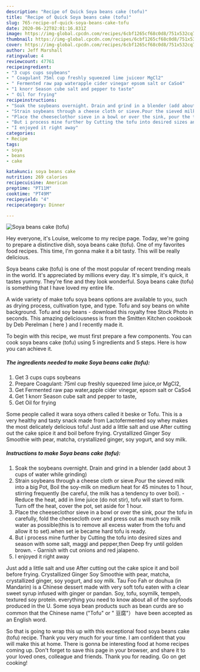 ```yaml
---
description: "Recipe of Quick Soya beans cake (tofu)"
title: "Recipe of Quick Soya beans cake (tofu)"
slug: 765-recipe-of-quick-soya-beans-cake-tofu
date: 2020-06-22T02:01:16.831Z
image: https://img-global.cpcdn.com/recipes/6cbf1265cf68c0d8/751x532cq70/soya-beans-cake-tofu-recipe-main-photo.jpg
thumbnail: https://img-global.cpcdn.com/recipes/6cbf1265cf68c0d8/751x532cq70/soya-beans-cake-tofu-recipe-main-photo.jpg
cover: https://img-global.cpcdn.com/recipes/6cbf1265cf68c0d8/751x532cq70/soya-beans-cake-tofu-recipe-main-photo.jpg
author: Jeff Marshall
ratingvalue: 4
reviewcount: 47761
recipeingredient:
- "3 cups cups soybeans"
- " Coagulant 75ml cup freshly squeezed lime juiceor MgCl2"
- " Fermented raw pap waterapple cider vinegar epsom salt or CaSo4"
- "1 knorr Season cube salt and pepper to taste"
- " Oil for frying"
recipeinstructions:
- "Soak the soybeans overnight. Drain and grind in a blender (add about 3 cups of water while grinding)"
- "Strain soybeans through a cheese cloth or sieve.Pour the sieved milk into a big Pot, Boil the soy-milk on medium heat for 45 minutes to 1 hour, stirring frequently (be careful, the milk has a tendency to over boil). Reduce the heat, add in lime juice (do not stir), tofu will start to form. Turn off the heat, cover the pot, set aside for 1 hour."
- "Place the cheeseclothor sieve in a bowl or over the sink, pour the tofu in carefully, fold the cheesecloth over and press out as much soy milk water as possible(this is to remove all excess water from the tofu and allow it to set).when set ie became hard tofu is ready."
- "But i process mine further by Cutting the tofu into desired sizes and season with some salt, maggi and pepper,then Deep fry until golden brown. Garnish with cut onions and red jalapeno."
- "I enjoyed it right away"
categories:
- Recipe
tags:
- soya
- beans
- cake

katakunci: soya beans cake 
nutrition: 269 calories
recipecuisine: American
preptime: "PT11M"
cooktime: "PT49M"
recipeyield: "4"
recipecategory: Dinner

---
```



![Soya beans cake (tofu)](https://img-global.cpcdn.com/recipes/6cbf1265cf68c0d8/751x532cq70/soya-beans-cake-tofu-recipe-main-photo.jpg)

Hey everyone, it's Louise, welcome to my recipe page. Today, we're going to prepare a distinctive dish, soya beans cake (tofu). One of my favorites food recipes. This time, I'm gonna make it a bit tasty. This will be really delicious.

Soya beans cake (tofu) is one of the most popular of recent trending meals in the world. It's appreciated by millions every day. It's simple, it's quick, it tastes yummy. They're fine and they look wonderful. Soya beans cake (tofu) is something that I have loved my entire life.

A wide variety of make tofu soya beans options are available to you, such as drying process, cultivation type, and type. Tofu and soy beans on white background. Tofu and soy beans - download this royalty free Stock Photo in seconds. This amazing deliciousness is from the Smitten Kitchen cookbook by Deb Perelman ( here ) and I recently made it.


To begin with this recipe, we must first prepare a few components. You can cook soya beans cake (tofu) using 5 ingredients and 5 steps. Here is how you can achieve it.

<!--inarticleads1-->

##### The ingredients needed to make Soya beans cake (tofu):

1. Get 3 cups cups soybeans
1. Prepare  Coagulant: 75ml cup freshly squeezed lime juice,or MgCl2,
1. Get  Fermented raw pap water,apple cider vinegar, epsom salt or CaSo4
1. Get 1 knorr Season cube salt and pepper to taste,
1. Get  Oil for frying


Some people called it wara soya others called it beske or Tofu. This is a very healthy and tasty snack made from Lactofermented soy whey makes the most delicately delicious tofu! Just add a little salt and use After cutting out the cake spice it and boil before frying. Crystallized Ginger Soy Smoothie with pear, matcha, crystallized ginger, soy yogurt, and soy milk. 

<!--inarticleads2-->

##### Instructions to make Soya beans cake (tofu):

1. Soak the soybeans overnight. Drain and grind in a blender (add about 3 cups of water while grinding)
1. Strain soybeans through a cheese cloth or sieve.Pour the sieved milk into a big Pot, Boil the soy-milk on medium heat for 45 minutes to 1 hour, stirring frequently (be careful, the milk has a tendency to over boil). - Reduce the heat, add in lime juice (do not stir), tofu will start to form. Turn off the heat, cover the pot, set aside for 1 hour.
1. Place the cheeseclothor sieve in a bowl or over the sink, pour the tofu in carefully, fold the cheesecloth over and press out as much soy milk water as possible(this is to remove all excess water from the tofu and allow it to set).when set ie became hard tofu is ready.
1. But i process mine further by Cutting the tofu into desired sizes and season with some salt, maggi and pepper,then Deep fry until golden brown. - Garnish with cut onions and red jalapeno.
1. I enjoyed it right away


Just add a little salt and use After cutting out the cake spice it and boil before frying. Crystallized Ginger Soy Smoothie with pear, matcha, crystallized ginger, soy yogurt, and soy milk. Tau Foo Fah or douhua (in Mandarin) is a Chinese dessert made with very soft tofu eaten with a clear sweet syrup infused with ginger or pandan. Soy, tofu, soymilk, tempeh, textured soy protein. everything you need to know about all of the soyfoods produced in the U. Some soya bean products such as bean curds are so common that the Chinese name (&#34;Tofu&#34; or &#34; 豆腐&#34;） have been accepted as an English word. 

So that is going to wrap this up with this exceptional food soya beans cake (tofu) recipe. Thank you very much for your time. I am confident that you will make this at home. There is gonna be interesting food at home recipes coming up. Don't forget to save this page in your browser, and share it to your loved ones, colleague and friends. Thank you for reading. Go on get cooking!
